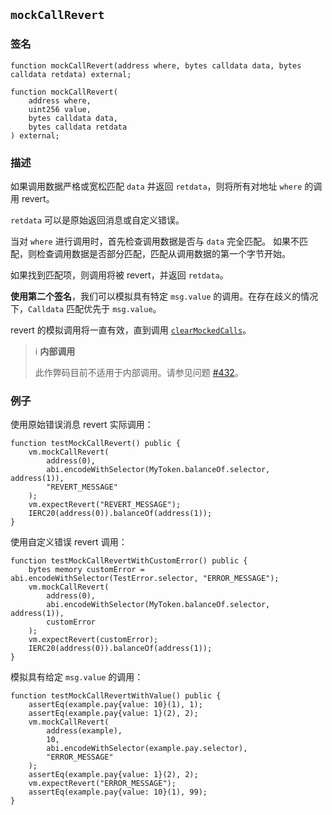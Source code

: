 ## `mockCallRevert`

### 签名

```solidity
function mockCallRevert(address where, bytes calldata data, bytes calldata retdata) external;
```

```solidity
function mockCallRevert(
    address where,
    uint256 value,
    bytes calldata data,
    bytes calldata retdata
) external;
```

### 描述

如果调用数据严格或宽松匹配 `data` 并返回 `retdata`，则将所有对地址 `where` 的调用 revert。

`retdata` 可以是原始返回消息或自定义错误。

当对 `where` 进行调用时，首先检查调用数据是否与 `data` 完全匹配。
如果不匹配，则检查调用数据是否部分匹配，匹配从调用数据的第一个字节开始。

如果找到匹配项，则调用将被 revert，并返回 `retdata`。


**使用第二个签名**，我们可以模拟具有特定 `msg.value` 的调用。在存在歧义的情况下，`Calldata` 匹配优先于 `msg.value`。

revert 的模拟调用将一直有效，直到调用 [`clearMockedCalls`](./clear-mocked-calls.md)。

> ℹ️ **内部调用**
>
> 此作弊码目前不适用于内部调用。请参见问题 [#432](https://github.com/foundry-rs/foundry/issues/432)。

### 例子

使用原始错误消息 revert 实际调用：

```solidity
function testMockCallRevert() public {
    vm.mockCallRevert(
        address(0),
        abi.encodeWithSelector(MyToken.balanceOf.selector, address(1)),
        "REVERT_MESSAGE"
    );
    vm.expectRevert("REVERT_MESSAGE");
    IERC20(address(0)).balanceOf(address(1));
}
```

使用自定义错误 revert 调用：

```solidity
function testMockCallRevertWithCustomError() public {
    bytes memory customError = abi.encodeWithSelector(TestError.selector, "ERROR_MESSAGE");
    vm.mockCallRevert(
        address(0),
        abi.encodeWithSelector(MyToken.balanceOf.selector, address(1)),
        customError
    );
    vm.expectRevert(customError);
    IERC20(address(0)).balanceOf(address(1));
}
```

模拟具有给定 `msg.value` 的调用：

```solidity
function testMockCallRevertWithValue() public {
    assertEq(example.pay{value: 10}(1), 1);
    assertEq(example.pay{value: 1}(2), 2);
    vm.mockCallRevert(
        address(example),
        10,
        abi.encodeWithSelector(example.pay.selector),
        "ERROR_MESSAGE"
    );
    assertEq(example.pay{value: 1}(2), 2);
    vm.expectRevert("ERROR_MESSAGE");
    assertEq(example.pay{value: 10}(1), 99);
}
```